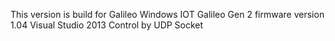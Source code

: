 This version is build for Galileo Windows IOT
Galileo Gen 2 firmware version 1.04
Visual Studio 2013
Control by UDP Socket
